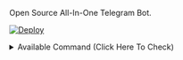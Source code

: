 Open Source All-In-One Telegram Bot.

[![Deploy](https://www.herokucdn.com/deploy/button.svg)](https://heroku.com/deploy)<details>
<summary>
Available Command (Click Here To Check)
</summary>

```
start - Check if the Bot is Online!
help - How to use this Bot?
me - Check Your Subscription
upgrade - Upgrade your status
deletethumbnail - Delete/Cleared saved Custom Thumbnail
getlink - Get Low Speed Direct Download Link
converttoaudio - Convert Video Files in Telegram Audio
converttovideo - Convert to Streamable Video
rename - (Long Press) and Rename Telegram File
ffmpegrobot - Get Info
trim - (Long Press) and Enter Timestamp
downloadmedia - Download media to storage
storageinfo - Get Info about currently saved Files
clearffmpegmedia - Clear stored media from Telegram
generatecustomthumbnail - Generate customer thumbnail
generatescss - Get Screenshot of Telegram Media
```
</details>
